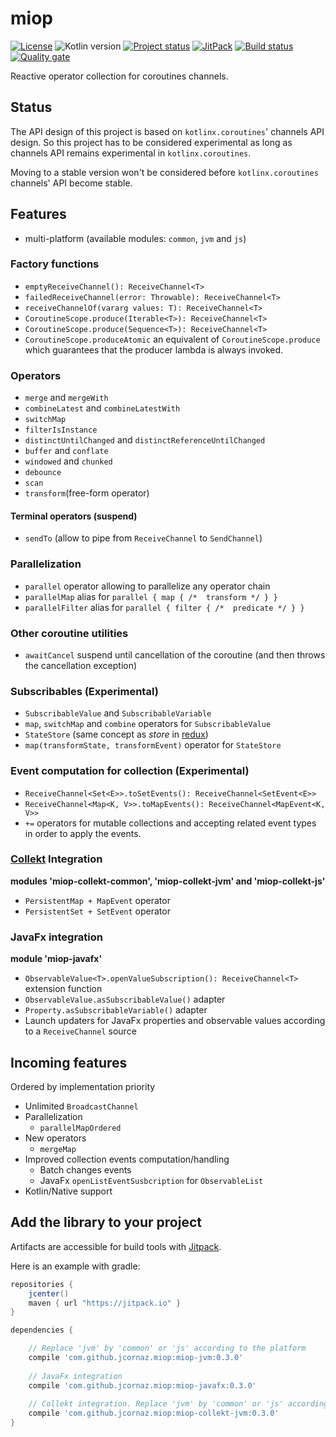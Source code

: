 # miop
[![License](https://img.shields.io/badge/license-MIT-blue.svg)](LICENSE)
![Kotlin version](https://img.shields.io/badge/kotlin-1.3-blue.svg)
[![Project status](https://img.shields.io/badge/status-experimental-yellow.svg)](https://gist.githubusercontent.com/jcornaz/46736c3d1f21b4c929bd97549b7406b2/raw/ProjectStatusFlow)
[![JitPack](https://jitpack.io/v/jcornaz/miop.svg)](https://jitpack.io/#jcornaz/miop)
[![Build status](https://travis-ci.com/jcornaz/miop.svg?branch=master)](https://travis-ci.com/jcornaz/miop)
[![Quality gate](https://sonarcloud.io/api/project_badges/measure?project=jcornaz_miop&metric=alert_status)](https://sonarcloud.io/dashboard?id=jcornaz_miop)

Reactive operator collection for coroutines channels.

## Status
The API design of this project is based on `kotlinx.coroutines`' channels API design. So this project has to be considered experimental as long as channels API remains experimental in `kotlinx.coroutines`.

Moving to a stable version won't be considered before `kotlinx.coroutines` channels' API become stable.

## Features
* multi-platform (available modules: `common`, `jvm` and `js`)

### Factory functions
* `emptyReceiveChannel(): ReceiveChannel<T>`
* `failedReceiveChannel(error: Throwable): ReceiveChannel<T>`
* `receiveChannelOf(vararg values: T): ReceiveChannel<T>`
* `CoroutineScope.produce(Iterable<T>): ReceiveChannel<T>`
* `CoroutineScope.produce(Sequence<T>): ReceiveChannel<T>`
* `CoroutineScope.produceAtomic` an equivalent of `CoroutineScope.produce` which guarantees that the producer lambda is always invoked.

### Operators
* `merge` and `mergeWith`
* `combineLatest` and `combineLatestWith`
* `switchMap`
* `filterIsInstance`
* `distinctUntilChanged` and `distinctReferenceUntilChanged`
* `buffer` and `conflate`
* `windowed` and `chunked`
* `debounce`
* `scan`
* `transform`(free-form operator)

#### Terminal operators (suspend)
* `sendTo` (allow to pipe from `ReceiveChannel` to `SendChannel`)

### Parallelization
* `parallel` operator allowing to parallelize any operator chain
* `parallelMap` alias for `parallel { map { /*  transform */ } }`
* `parallelFilter` alias for `parallel { filter { /*  predicate */ } }`

### Other coroutine utilities
* `awaitCancel` suspend until cancellation of the coroutine (and then throws the cancellation exception)

### Subscribables (Experimental)
* `SubscribableValue` and `SubscribableVariable`
* `map`, `switchMap` and `combine` operators for `SubscribableValue`
* `StateStore` (same concept as *store* in [redux](https://redux.js.org/))
* `map(transformState, transformEvent)` operator for `StateStore`  

### Event computation for collection (Experimental)
* `ReceiveChannel<Set<E>>.toSetEvents(): ReceiveChannel<SetEvent<E>>`
* `ReceiveChannel<Map<K, V>>.toMapEvents(): ReceiveChannel<MapEvent<K, V>>`
* `+=` operators for mutable collections and accepting related event types in order to apply the events.

### [Collekt](https://github.com/jcornaz/collekt) Integration
**modules 'miop-collekt-common', 'miop-collekt-jvm' and 'miop-collekt-js'**
* `PersistentMap + MapEvent` operator
* `PersistentSet + SetEvent` operator

### JavaFx integration
**module 'miop-javafx'**
* `ObservableValue<T>.openValueSubscription(): ReceiveChannel<T>` extension function
* `ObservableValue.asSubscribableValue()` adapter 
* `Property.asSubscribableVariable()` adapter
* Launch updaters for JavaFx properties and observable values according to a `ReceiveChannel` source 

## Incoming features
Ordered by implementation priority
* Unlimited `BroadcastChannel`
* Parallelization
  * `parallelMapOrdered`
* New operators
  * `mergeMap`
* Improved collection events computation/handling
  * Batch changes events
  * JavaFx `openListEventSusbcription` for `ObservableList`
* Kotlin/Native support

## Add the library to your project
Artifacts are accessible for build tools with [Jitpack](https://jitpack.io/#jcornaz/miop).

Here is an example with gradle:
```groovy
repositories {
    jcenter()
    maven { url "https://jitpack.io" }
}

dependencies {

    // Replace 'jvm' by 'common' or 'js' according to the platform
    compile 'com.github.jcornaz.miop:miop-jvm:0.3.0'
    
    // JavaFx integration
    compile 'com.github.jcornaz.miop:miop-javafx:0.3.0'
   
    // Collekt integration. Replace 'jvm' by 'common' or 'js' according to the platform
    compile 'com.github.jcornaz.miop:miop-collekt-jvm:0.3.0'
}
```
